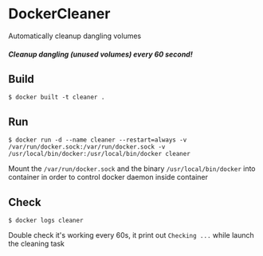 # DockerCleaner
Automatically cleanup dangling volumes

##### Cleanup dangling (unused volumes) every 60 second!

## Build
`$ docker built -t cleaner .`

## Run
`$ docker run -d --name cleaner --restart=always -v /var/run/docker.sock:/var/run/docker.sock -v /usr/local/bin/docker:/usr/local/bin/docker cleaner`

Mount the `/var/run/docker.sock` and the binary `/usr/local/bin/docker` into container in order to control docker daemon inside container

## Check
`$ docker logs cleaner`

Double check it's working every 60s, it print out `Checking ...` while launch the cleaning task
